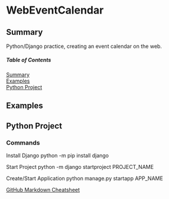 # WebEventCalendar

<a name="summary"/>

## Summary

Python/Django practice, creating an event calendar on the web.

##### Table of Contents
[Summary](#summary)<br />
[Examples](#examples)<br />
[Python Project](#pythonproject)

<a name="examples"/>

## Examples

<a name="pythonproject"/>

## Python Project

### Commands

Install Django
python -m pip install django

Start Project
python -m django startproject PROJECT_NAME

Create/Start Application
python manage.py startapp APP_NAME

[GitHub Markdown Cheatsheet](https://github.com/adam-p/markdown-here/wiki/Markdown-Cheatsheet)
